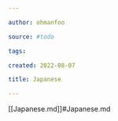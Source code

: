 ```yaml
---

author: ohmanfoo

source: #todo

tags: 

created: 2022-08-07

title: Japanese

---
```

[[Japanese.md]]#Japanese.md